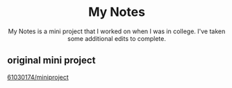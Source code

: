 <h1 align="center">My Notes</h1>

<p align="center">My Notes is a mini project that I worked on when I was in college. I've taken some additional edits to complete.</p>

## original mini project
<p><a href="https://github.com/61030174/miniproject">61030174/miniproject</a></p>
